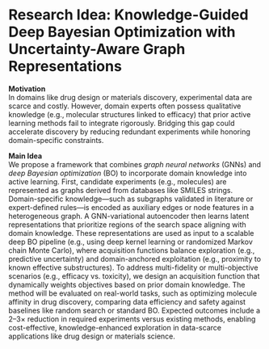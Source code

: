 # Research Idea: **Knowledge-Guided Deep Bayesian Optimization with Uncertainty-Aware Graph Representations**  

**Motivation**  
In domains like drug design or materials discovery, experimental data are scarce and costly. However, domain experts often possess qualitative knowledge (e.g., molecular structures linked to efficacy) that prior active learning methods fail to integrate rigorously. Bridging this gap could accelerate discovery by reducing redundant experiments while honoring domain-specific constraints.  

**Main Idea**  
We propose a framework that combines *graph neural networks* (GNNs) and *deep Bayesian optimization* (BO) to incorporate domain knowledge into active learning. First, candidate experiments (e.g., molecules) are represented as graphs derived from databases like SMILES strings. Domain-specific knowledge—such as subgraphs validated in literature or expert-defined rules—is encoded as auxiliary edges or node features in a heterogeneous graph. A GNN-variational autoencoder then learns latent representations that prioritize regions of the search space aligning with domain knowledge. These representations are used as input to a scalable deep BO pipeline (e.g., using deep kernel learning or randomized Markov chain Monte Carlo), where acquisition functions balance exploration (e.g., predictive uncertainty) and domain-anchored exploitation (e.g., proximity to known effective substructures). To address multi-fidelity or multi-objective scenarios (e.g., efficacy vs. toxicity), we design an acquisition function that dynamically weights objectives based on prior domain knowledge. The method will be evaluated on real-world tasks, such as optimizing molecule affinity in drug discovery, comparing data efficiency and safety against baselines like random search or standard BO. Expected outcomes include a 2–3× reduction in required experiments versus existing methods, enabling cost-effective, knowledge-enhanced exploration in data-scarce applications like drug design or materials science.